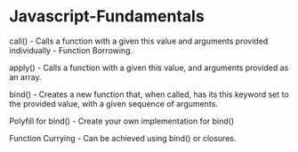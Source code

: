 ﻿# Javascript-Fundamentals

call() - Calls a function with a given this value and arguments provided individually - Function Borrowing.

apply() - Calls a function with a given this value, and arguments provided as an array.

bind() - Creates a new function that, when called, has its this keyword set to the provided value, with a given sequence of arguments.

Polyfill for bind() - Create your own implementation for bind()

Function Currying - Can be achieved using bind() or closures.
